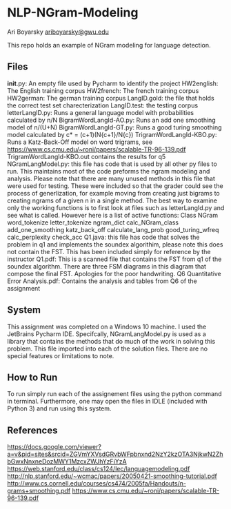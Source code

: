 # NLP-NGram-Modeling
Ari Boyarsky
ariboyarsky@gwu.edu

This repo holds an example of NGram modeling for language detection. 

## Files
__init__.py: An empty file used by Pycharm to identify the project
HW2english: The English training corpus
HW2french: The french training corpus
HW2german: The german training corpus
LangID.gold: the file that holds the correct test set charecterization
LangID.test: the testing corpus
letterLangID.py: Runs a general language model with probabilities calculated by n/N
BigramWordLangId-AO.py: Runs an add one smoothing model of n/(U+N)
BigramWordLangId-GT.py: Runs a good turing smoothing model calculated by c* = (c+1)(N{c+1}/N{c})
TrigramWordLangId-KBO.py: Runs a Katz-Back-Off model on word trigrams, see https://www.cs.cmu.edu/~roni/papers/scalable-TR-96-139.pdf
TrigramWordLangId-KBO.out contains the results for q5
NGramLangModel.py: this file has code that is used by all other py files to run. This maintains most of the code preforms the ngram modeling and analysis. Please note that there are many unused methods in this file that were used for testing. These were included so that the grader could see the process of generlization, for example moving from creating just bigrams to creating ngrams of a given n in a single method. The best way to examine only the working functions is to first look at files such as letterLangId.py and see what is called. However here is a list of active functions:
	Class NGram
	word_tokenize
	letter_tokenize
	ngram_dict
	calc_NGram_class
	add_one_smoothing
	katz_back_off
	calculate_lang_prob
	good_turing_wfreq
	calc_perplexity
	check_acc
Q1.java: this file has code that solves the problem in q1 and implements the soundex algorithim, please note this does not contain the FST. This has been included simply for reference by the instructor
Q1.pdf: This is a scanned file that contains the FST from q1 of the soundex algorithm. There are three FSM diagrams in this diagram that compose the final FST. Apologies for the poor handwriting.
Q6 Quantitative Error Analysis.pdf: Contains the analysis and tables from Q6 of the assignment



## System
This assignment was completed on a Windows 10 machine. I used the JetBrains Pycharm IDE. Specifcally, NGramLangModel.py is used as a library that contains the methods that do much of the work in solving this problem. This file imported into each of the solution files. There are no special features or limitations to note.

## How to Run
To run simply run each of the assignement files using the python command in terminal. Furthermore, one may open the files in IDLE (included with Python 3) and run using this system.

## References
https://docs.google.com/viewer?a=v&pid=sites&srcid=ZGVmYXVsdGRvbWFpbnxnd2NzY2kzOTA3NjkwN2ZhbGwxNnxneDozMWY1MzcxZWJhYzFiYzA
https://web.stanford.edu/class/cs124/lec/languagemodeling.pdf
http://nlp.stanford.edu/~wcmac/papers/20050421-smoothing-tutorial.pdf
http://www.cs.cornell.edu/courses/cs474/2005fa/Handouts/n-grams+smoothing.pdf
https://www.cs.cmu.edu/~roni/papers/scalable-TR-96-139.pdf
